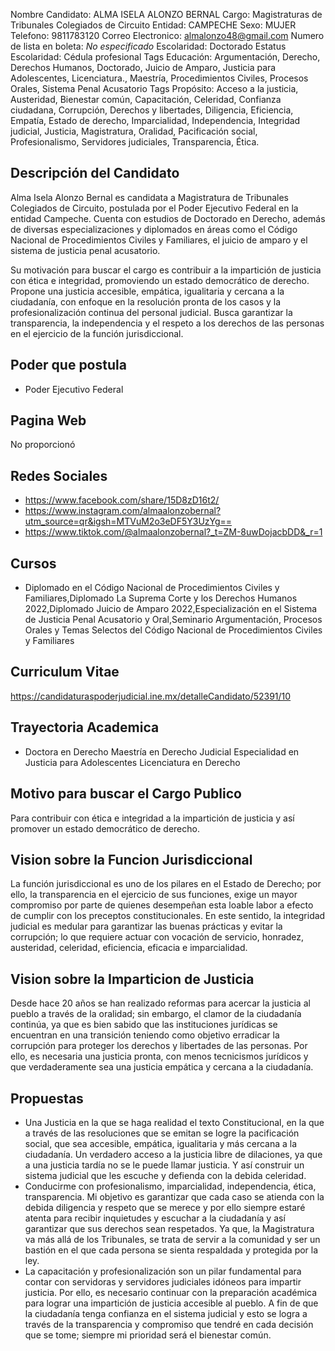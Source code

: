 Nombre Candidato: ALMA ISELA ALONZO BERNAL
Cargo: Magistraturas de Tribunales Colegiados de Circuito
Entidad: CAMPECHE
Sexo: MUJER
Telefono: 9811783120
Correo Electronico: almalonzo48@gmail.com
Numero de lista en boleta: *No especificado*
Escolaridad: Doctorado
Estatus Escolaridad: Cédula profesional
Tags Educación: Argumentación, Derecho, Derechos Humanos, Doctorado, Juicio de Amparo, Justicia para Adolescentes, Licenciatura., Maestría, Procedimientos Civiles, Procesos Orales, Sistema Penal Acusatorio
Tags Propósito: Acceso a la justicia, Austeridad, Bienestar común, Capacitación, Celeridad, Confianza ciudadana, Corrupción, Derechos y libertades, Diligencia, Eficiencia, Empatía, Estado de derecho, Imparcialidad, Independencia, Integridad judicial, Justicia, Magistratura, Oralidad, Pacificación social, Profesionalismo, Servidores judiciales, Transparencia, Ética.


## Descripción del Candidato 

Alma Isela Alonzo Bernal es candidata a Magistratura de Tribunales Colegiados de Circuito, postulada por el Poder Ejecutivo Federal en la entidad Campeche. Cuenta con estudios de Doctorado en Derecho, además de diversas especializaciones y diplomados en áreas como el Código Nacional de Procedimientos Civiles y Familiares, el juicio de amparo y el sistema de justicia penal acusatorio. 

Su motivación para buscar el cargo es contribuir a la impartición de justicia con ética e integridad, promoviendo un estado democrático de derecho. Propone una justicia accesible, empática, igualitaria y cercana a la ciudadanía, con enfoque en la resolución pronta de los casos y la profesionalización continua del personal judicial. Busca garantizar la transparencia, la independencia y el respeto a los derechos de las personas en el ejercicio de la función jurisdiccional.


## Poder que postula

- Poder Ejecutivo Federal


## Pagina Web

No proporcionó


## Redes Sociales

- https://www.facebook.com/share/15D8zD16t2/
- https://www.instagram.com/almaalonzobernal?utm_source=qr&igsh=MTVuM2o3eDF5Y3UzYg==
- https://www.tiktok.com/@almaalonzobernal?_t=ZM-8uwDojacbDD&_r=1


## Cursos

- Diplomado en el Código Nacional de Procedimientos Civiles y Familiares,Diplomado La Suprema Corte y los Derechos Humanos 2022,Diplomado Juicio de Amparo 2022,Especialización en el Sistema de Justicia Penal Acusatorio y Oral,Seminario Argumentación, Procesos Orales y Temas Selectos del Código Nacional de Procedimientos Civiles y Familiares


## Curriculum Vitae

https://candidaturaspoderjudicial.ine.mx/detalleCandidato/52391/10


## Trayectoria Academica

- Doctora en Derecho Maestría en Derecho Judicial Especialidad en Justicia para Adolescentes Licenciatura en Derecho


## Motivo para buscar el Cargo Publico

Para contribuir con ética e integridad a la impartición de justicia y así promover un estado democrático de derecho.


## Vision sobre la Funcion Jurisdiccional

La función jurisdiccional es uno de los pilares en el Estado de Derecho; por ello, la transparencia en el ejercicio de sus funciones, exige un mayor compromiso por parte de quienes desempeñan esta loable labor a efecto de cumplir con los preceptos constitucionales. En este sentido, la integridad judicial es medular para garantizar las buenas prácticas y evitar la corrupción; lo que requiere actuar con vocación de servicio, honradez, austeridad, celeridad, eficiencia, eficacia e imparcialidad.


## Vision sobre la Imparticion de Justicia

Desde hace 20 años se han realizado reformas para acercar la justicia al pueblo a través de la oralidad; sin embargo, el clamor de la ciudadanía continúa, ya que es bien sabido que las instituciones jurídicas se encuentran en una transición teniendo como objetivo erradicar la corrupción para proteger los derechos y libertades de las personas. Por ello, es necesaria una justicia pronta, con menos tecnicismos jurídicos y que verdaderamente sea una justicia empática y cercana a la ciudadanía.


## Propuestas

- Una Justicia en la que se haga realidad el texto Constitucional, en la que a través de las resoluciones que se emitan se logre la pacificación social, que sea accesible, empática, igualitaria y más cercana a la ciudadanía. Un verdadero acceso a la justicia libre de dilaciones, ya que a una justicia tardía no se le puede llamar justicia. Y así construir un sistema judicial que les escuche y defienda con la debida celeridad.
- Conducirme con profesionalismo, imparcialidad, independencia, ética, transparencia. Mi objetivo es garantizar que cada caso se atienda con la debida diligencia y respeto que se merece y por ello siempre estaré atenta para recibir inquietudes y escuchar a la ciudadanía y así garantizar que sus derechos sean respetados. Ya que, la Magistratura va más allá de los Tribunales, se trata de servir a la comunidad y ser un bastión en el que cada persona se sienta respaldada y protegida por la ley.
- La capacitación y profesionalización son un pilar fundamental para contar con servidoras y servidores judiciales idóneos para impartir justicia. Por ello, es necesario continuar con la preparación académica para lograr una impartición de justicia accesible al pueblo. A fin de que la ciudadanía tenga confianza en el sistema judicial y esto se logra a través de la transparencia y compromiso que tendré en cada decisión que se tome; siempre mi prioridad será el bienestar común.

